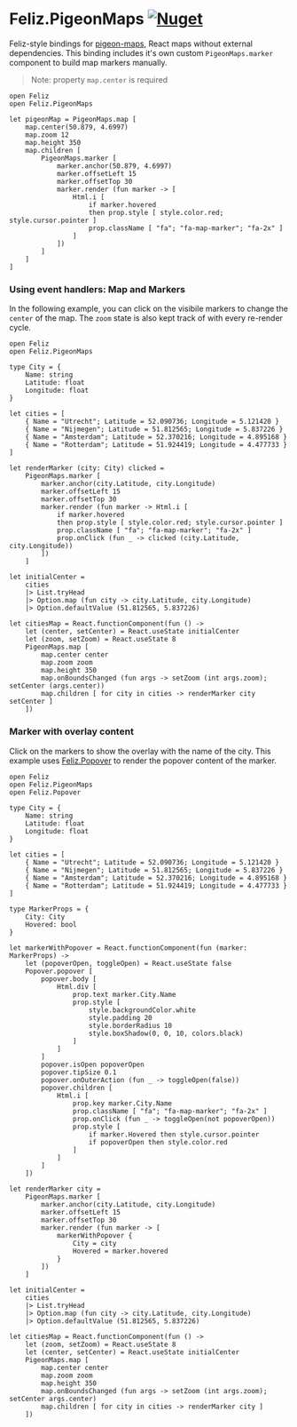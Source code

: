 # Feliz.PigeonMaps [![Nuget](https://img.shields.io/nuget/v/Feliz.PigeonMaps.svg?maxAge=0&colorB=brightgreen)](https://www.nuget.org/packages/Feliz.PigeonMaps)

Feliz-style bindings for [pigeon-maps](https://github.com/mariusandra/pigeon-maps), React maps without external dependencies. This binding includes it's own custom `PigeonMaps.marker` component to build map markers manually.

> Note: property `map.center` is required

```fsharp:pigeonmaps-map-basic
open Feliz
open Feliz.PigeonMaps

let pigeonMap = PigeonMaps.map [
    map.center(50.879, 4.6997)
    map.zoom 12
    map.height 350
    map.children [
        PigeonMaps.marker [
            marker.anchor(50.879, 4.6997)
            marker.offsetLeft 15
            marker.offsetTop 30
            marker.render (fun marker -> [
                Html.i [
                    if marker.hovered
                    then prop.style [ style.color.red; style.cursor.pointer ]
                    prop.className [ "fa"; "fa-map-marker"; "fa-2x" ]
                ]
            ])
        ]
    ]
]
```

### Using event handlers: Map and Markers

In the following example, you can click on the visibile markers to change the `center` of the map. The `zoom` state is also kept track of with every re-render cycle.

```fsharp:pigeonmaps-map-cities
open Feliz
open Feliz.PigeonMaps

type City = {
    Name: string
    Latitude: float
    Longitude: float
}

let cities = [
    { Name = "Utrecht"; Latitude = 52.090736; Longitude = 5.121420 }
    { Name = "Nijmegen"; Latitude = 51.812565; Longitude = 5.837226 }
    { Name = "Amsterdam"; Latitude = 52.370216; Longitude = 4.895168 }
    { Name = "Rotterdam"; Latitude = 51.924419; Longitude = 4.477733 }
]

let renderMarker (city: City) clicked =
    PigeonMaps.marker [
        marker.anchor(city.Latitude, city.Longitude)
        marker.offsetLeft 15
        marker.offsetTop 30
        marker.render (fun marker -> Html.i [
            if marker.hovered
            then prop.style [ style.color.red; style.cursor.pointer ]
            prop.className [ "fa"; "fa-map-marker"; "fa-2x" ]
            prop.onClick (fun _ -> clicked (city.Latitude, city.Longitude))
        ])
    ]

let initialCenter =
    cities
    |> List.tryHead
    |> Option.map (fun city -> city.Latitude, city.Longitude)
    |> Option.defaultValue (51.812565, 5.837226)

let citiesMap = React.functionComponent(fun () ->
    let (center, setCenter) = React.useState initialCenter
    let (zoom, setZoom) = React.useState 8
    PigeonMaps.map [
        map.center center
        map.zoom zoom
        map.height 350
        map.onBoundsChanged (fun args -> setZoom (int args.zoom); setCenter (args.center))
        map.children [ for city in cities -> renderMarker city setCenter ]
    ])
```
### Marker with overlay content

Click on the markers to show the overlay with the name of the city. This example uses [Feliz.Popover](#/Ecosystem/Popover) to render the popover content of the marker.

```fsharp:pigeonmaps-map-popover
open Feliz
open Feliz.PigeonMaps
open Feliz.Popover

type City = {
    Name: string
    Latitude: float
    Longitude: float
}

let cities = [
    { Name = "Utrecht"; Latitude = 52.090736; Longitude = 5.121420 }
    { Name = "Nijmegen"; Latitude = 51.812565; Longitude = 5.837226 }
    { Name = "Amsterdam"; Latitude = 52.370216; Longitude = 4.895168 }
    { Name = "Rotterdam"; Latitude = 51.924419; Longitude = 4.477733 }
]

type MarkerProps = {
    City: City
    Hovered: bool
}

let markerWithPopover = React.functionComponent(fun (marker: MarkerProps) ->
    let (popoverOpen, toggleOpen) = React.useState false
    Popover.popover [
        popover.body [
            Html.div [
                prop.text marker.City.Name
                prop.style [
                    style.backgroundColor.white
                    style.padding 20
                    style.borderRadius 10
                    style.boxShadow(0, 0, 10, colors.black)
                ]
            ]
        ]
        popover.isOpen popoverOpen
        popover.tipSize 0.1
        popover.onOuterAction (fun _ -> toggleOpen(false))
        popover.children [
            Html.i [
                prop.key marker.City.Name
                prop.className [ "fa"; "fa-map-marker"; "fa-2x" ]
                prop.onClick (fun _ -> toggleOpen(not popoverOpen))
                prop.style [
                    if marker.Hovered then style.cursor.pointer
                    if popoverOpen then style.color.red
                ]
            ]
        ]
    ])

let renderMarker city =
    PigeonMaps.marker [
        marker.anchor(city.Latitude, city.Longitude)
        marker.offsetLeft 15
        marker.offsetTop 30
        marker.render (fun marker -> [
            markerWithPopover {
                City = city
                Hovered = marker.hovered
            }
        ])
    ]

let initialCenter =
    cities
    |> List.tryHead
    |> Option.map (fun city -> city.Latitude, city.Longitude)
    |> Option.defaultValue (51.812565, 5.837226)

let citiesMap = React.functionComponent(fun () ->
    let (zoom, setZoom) = React.useState 8
    let (center, setCenter) = React.useState initialCenter
    PigeonMaps.map [
        map.center center
        map.zoom zoom
        map.height 350
        map.onBoundsChanged (fun args -> setZoom (int args.zoom); setCenter args.center)
        map.children [ for city in cities -> renderMarker city ]
    ])
```